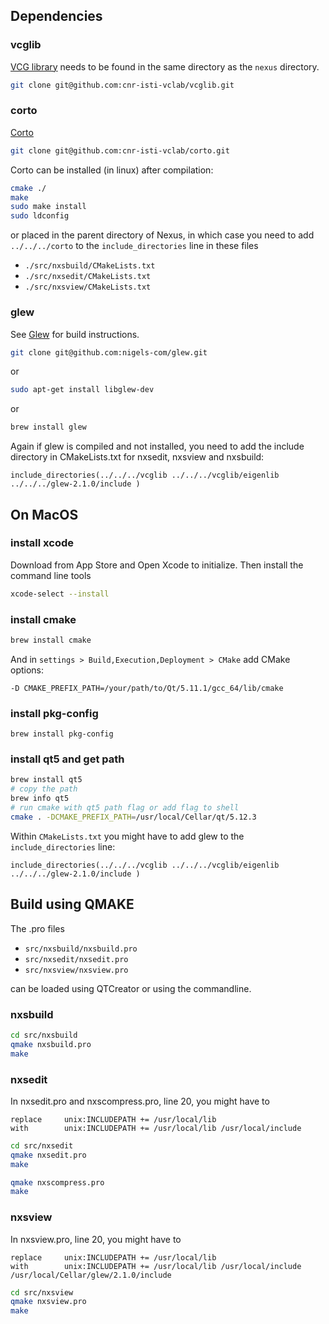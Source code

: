 
## Dependencies

### vcglib

[VCG library](https://github.com/cnr-isti-vclab/vcglib) needs to be found in the same directory as the `nexus` directory.

```sh
git clone git@github.com:cnr-isti-vclab/vcglib.git
```

### corto

[Corto](https://github.com/cnr-isti-vclab/corto)

```sh
git clone git@github.com:cnr-isti-vclab/corto.git
```

Corto can be installed (in linux) after compilation:

```sh
cmake ./
make
sudo make install
sudo ldconfig
```

or placed in the parent directory of Nexus, in which case you need to add  `../../../corto` to the `include_directories` line in these files

* `./src/nxsbuild/CMakeLists.txt`
* `./src/nxsedit/CMakeLists.txt`
* `./src/nxsview/CMakeLists.txt`

### glew

See [Glew](https://github.com/nigels-com/glew) for build instructions.

```sh
git clone git@github.com:nigels-com/glew.git
```

or

```sh
sudo apt-get install libglew-dev
```

or

```sh
brew install glew
```

Again if glew is compiled and not installed, you need to add the include directory in CMakeLists.txt for nxsedit, nxsview and nxsbuild:

```
include_directories(../../../vcglib ../../../vcglib/eigenlib  ../../../glew-2.1.0/include )
```

## On MacOS

### install xcode

Download from App Store and Open Xcode to initialize.
Then install the command line tools

```sh
xcode-select --install
```

### install cmake

```sh
brew install cmake
```

And in `settings > Build,Execution,Deployment > CMake` add CMake options:

```
-D CMAKE_PREFIX_PATH=/your/path/to/Qt/5.11.1/gcc_64/lib/cmake
```

### install pkg-config

```
brew install pkg-config
```

### install qt5 and get path

```sh
brew install qt5
# copy the path
brew info qt5
# run cmake with qt5 path flag or add flag to shell
cmake . -DCMAKE_PREFIX_PATH=/usr/local/Cellar/qt/5.12.3
```

Within `CMakeLists.txt` you might have to add glew to the `include_directories` line:

```
include_directories(../../../vcglib ../../../vcglib/eigenlib ../../../glew-2.1.0/include )
```


## Build using QMAKE

The .pro files

* `src/nxsbuild/nxsbuild.pro`
* `src/nxsedit/nxsedit.pro`
* `src/nxsview/nxsview.pro`

can be loaded using QTCreator or using the commandline.

### nxsbuild

```sh
cd src/nxsbuild
qmake nxsbuild.pro
make
```

### nxsedit

In nxsedit.pro and nxscompress.pro, line 20, you might have to

```
replace     unix:INCLUDEPATH += /usr/local/lib
with        unix:INCLUDEPATH += /usr/local/lib /usr/local/include
```

```sh
cd src/nxsedit
qmake nxsedit.pro
make

qmake nxscompress.pro
make
```

### nxsview

In nxsview.pro, line 20, you might have to

```
replace     unix:INCLUDEPATH += /usr/local/lib
with        unix:INCLUDEPATH += /usr/local/lib /usr/local/include /usr/local/Cellar/glew/2.1.0/include
```

```sh
cd src/nxsview
qmake nxsview.pro
make
```
